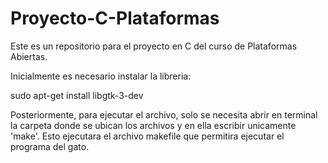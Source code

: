 # Proyecto-C-Plataformas
Este es un repositorio para el proyecto en C del curso de Plataformas Abiertas.

Inicialmente es necesario instalar la libreria:

sudo apt-get install libgtk-3-dev

Posteriormente, para ejecutar el archivo, solo se necesita abrir en terminal la carpeta donde se ubican los archivos y en ella escribir unicamente 'make'. Esto ejecutara el archivo makefile que permitira ejecutar el programa del gato.
